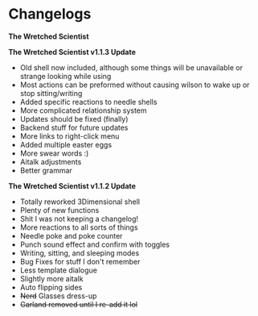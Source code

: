 # Changelogs

**The Wretched Scientist**<br>

**The Wretched Scientist v1.1.3 Update**

* Old shell now included, although some things will be unavailable or strange looking while using
* Most actions can be preformed without causing wilson to wake up or stop sitting/writing
* Added specific reactions to needle shells
* More complicated relationship system
* Updates should be fixed (finally)
* Backend stuff for future updates
* More links to right-click menu
* Added multiple easter eggs
* More swear words :)
* Aitalk adjustments
* Better grammar

**The Wretched Scientist v1.1.2 Update**

* Totally reworked 3Dimensional shell
* Plenty of new functions
* Shit I was not keeping a changelog!
* More reactions to all sorts of things
* Needle poke and poke counter
* Punch sound effect and confirm with toggles
* Writing, sitting, and sleeping modes
* Bug Fixes for stuff I don't remember
* Less template dialogue
* Slightly more aitalk
* Auto flipping sides
* ~~Nerd~~ Glasses dress-up
* ~~Garland removed until I re-add it lol~~